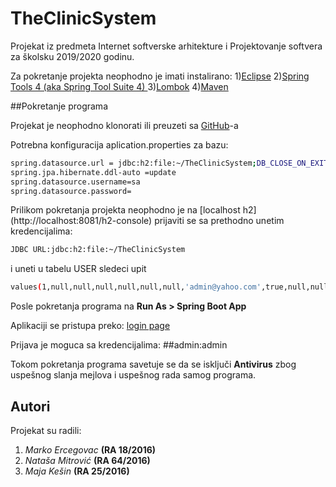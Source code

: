 # TheClinicSystem
Projekat iz predmeta Internet softverske arhitekture i Projektovanje softvera za školsku 2019/2020 godinu.

Za pokretanje projekta neophodno je imati instalirano:
1)[Eclipse](https://www.eclipse.org/)
2)[Spring Tools 4 (aka Spring Tool Suite 4) ](https://marketplace.eclipse.org/content/spring-tools-4-aka-spring-tool-suite-4)
3)[Lombok](https://projectlombok.org/)
4)[Maven](https://maven.apache.org/)

##Pokretanje programa

Projekat je neophodno klonorati ili preuzeti sa [GitHub](https://github.com/markoercegovac/TheClinicSystem)-a

Potrebna konfiguracija aplication.properties za bazu:
```bash
spring.datasource.url = jdbc:h2:file:~/TheClinicSystem;DB_CLOSE_ON_EXIT=FALSE;IFEXISTS=FALSE;DB_CLOSE_DELAY=-1;
spring.jpa.hibernate.ddl-auto =update
spring.datasource.username=sa
spring.datasource.password=
```
Prilikom pokretanja projekta neophodno je na [localhost h2] (http://localhost:8081/h2-console)  prijaviti se sa prethodno unetim kredencijalima:
```bash
JDBC URL:jdbc:h2:file:~/TheClinicSystem
```
i uneti u tabelu USER sledeci upit 

```bash
values(1,null,null,null,null,null,null,'admin@yahoo.com',true,null,null,null,'admin','admin','415152',null,'admin',false,'Clinic Centar Administrator','admin',null,'admin',null)
```
Posle pokretanja programa na **Run As > Spring Boot App**

Aplikaciji se pristupa preko: 
[login page](http://localhost:8081/logovanje)

Prijava je moguca sa kredencijalima:
##admin:admin

Tokom pokretanja programa savetuje se da se isključi **Antivirus** zbog uspešnog slanja mejlova i uspešnog rada samog programa.
## Autori
Projekat su radili:
1) *Marko Ercegovac* **(RA 18/2016)**
2) *Nataša Mitrović* **(RA 64/2016)**
3) *Maja Kešin* **(RA 25/2016)**
